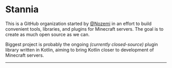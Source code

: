 # Stannia
This is a GitHub organization started by [@Nozemi](https://github.com/Nozemi) in an effort to build convenient tools, libraries, and plugins for Minecraft servers. The goal is to create as much open source as we can.

Biggest project is probably the ongoing _(currently closed-source)_ plugin library written in Kotlin, aiming to bring Kotlin closer to development of Minecraft servers.

---
